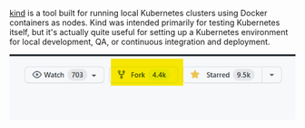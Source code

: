 [kind](https://kind.sigs.k8s.io/) is a tool built for running local Kubernetes clusters using Docker containers as nodes. Kind was intended primarily for testing Kubernetes itself, but it's actually quite useful for setting up a Kubernetes environment for local development, QA, or continuous integration and deployment. 

 ![Forking](./assets/forking.png)